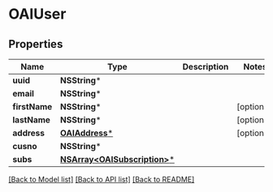 # OAIUser

## Properties
Name | Type | Description | Notes
------------ | ------------- | ------------- | -------------
**uuid** | **NSString*** |  | 
**email** | **NSString*** |  | 
**firstName** | **NSString*** |  | [optional] 
**lastName** | **NSString*** |  | [optional] 
**address** | [**OAIAddress***](OAIAddress.md) |  | [optional] 
**cusno** | **NSString*** |  | 
**subs** | [**NSArray&lt;OAISubscription&gt;***](OAISubscription.md) |  | 

[[Back to Model list]](../README.md#documentation-for-models) [[Back to API list]](../README.md#documentation-for-api-endpoints) [[Back to README]](../README.md)


